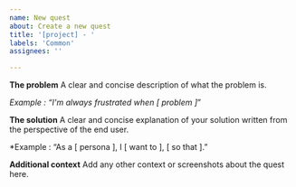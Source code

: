 ```yaml
---
name: New quest
about: Create a new quest
title: '[project] - '
labels: 'Common'
assignees: ''

---
```


**The problem**
A clear and concise description of what the problem is.

*Example : “I'm always frustrated when [ problem ]*”

**The solution**
A clear and concise explanation of your solution written from the perspective of the end user.

*Example : “As a [ persona ], I [ want to ], [ so that ].”

**Additional context**
Add any other context or screenshots about the quest here.
